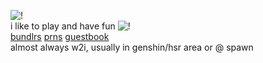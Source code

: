 ![!](https://cdn.discordapp.com/emojis/1112597905593880669.webp?size=96&quality=lossless)   
i like to play and have fun ![!](https://xyz.crd.co/assets/images/gallery11/007c8a23.png?v=6ecccb1c)  
[bundlrs](https://bundlrs.cc/argenthill) [prns](https://pronouns.cc/@boothill) [guestbook](https://galaxyranger.123guestbook.com/)  
almost always w2i, usually in genshin/hsr area or @ spawn  
